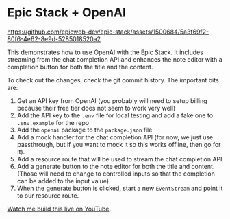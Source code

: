 # Epic Stack + OpenAI

https://github.com/epicweb-dev/epic-stack/assets/1500684/5a3f69f2-80f6-4e62-8e9d-5285018520a2

This demonstrates how to use OpenAI with the Epic Stack. It includes streaming
from the chat completion API and enhances the note editor with a completion
button for both the title and the content.

To check out the changes, check the git commit history. The important bits are:

1. Get an API key from OpenAI (you probably will need to setup billing because
   their free tier does not seem to work very well)
2. Add the API key to the `.env` file for local testing and add a fake one to
   `.env.example` for the repo
3. Add the `openai` package to the `package.json` file
4. Add a mock handler for the chat completion API (for now, we just use
   passthrough, but if you want to mock it so this works offline, then go for
   it).
5. Add a resource route that will be used to stream the chat completion API
6. Add a generate button to the note editor for both the title and content.
   (Those will need to change to controlled inputs so that the completion can be
   added to the input value).
7. When the generate button is clicked, start a new `EventStream` and point it
   to our resource route.

[Watch me build this live on YouTube](https://www.youtube.com/watch?v=Qzpx-j-NxLY).
